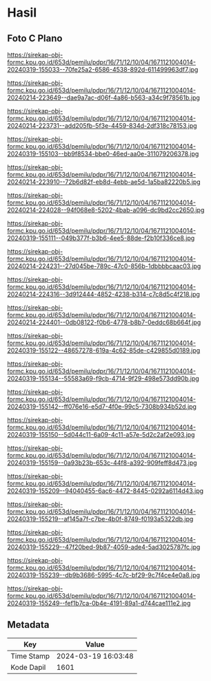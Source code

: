# Hasil

## Foto C Plano

https://sirekap-obj-formc.kpu.go.id/653d/pemilu/pdpr/16/71/12/10/04/1671121004014-20240319-155033--70fe25a2-6586-4538-892d-611499963df7.jpg

https://sirekap-obj-formc.kpu.go.id/653d/pemilu/pdpr/16/71/12/10/04/1671121004014-20240214-223649--dae9a7ac-d06f-4a86-b563-a34c9f78561b.jpg

https://sirekap-obj-formc.kpu.go.id/653d/pemilu/pdpr/16/71/12/10/04/1671121004014-20240214-223731--add205fb-5f3e-4459-834d-2df318c78153.jpg

https://sirekap-obj-formc.kpu.go.id/653d/pemilu/pdpr/16/71/12/10/04/1671121004014-20240319-155103--bb9f8534-bbe0-46ed-aa0e-311079206378.jpg

https://sirekap-obj-formc.kpu.go.id/653d/pemilu/pdpr/16/71/12/10/04/1671121004014-20240214-223910--72b6d82f-eb8d-4ebb-ae5d-1a5ba82220b5.jpg

https://sirekap-obj-formc.kpu.go.id/653d/pemilu/pdpr/16/71/12/10/04/1671121004014-20240214-224028--94f068e8-5202-4bab-a096-dc9bd2cc2650.jpg

https://sirekap-obj-formc.kpu.go.id/653d/pemilu/pdpr/16/71/12/10/04/1671121004014-20240319-155111--049b377f-b3b6-4ee5-88de-f2b10f336ce8.jpg

https://sirekap-obj-formc.kpu.go.id/653d/pemilu/pdpr/16/71/12/10/04/1671121004014-20240214-224231--27d045be-789c-47c0-856b-1dbbbbcaac03.jpg

https://sirekap-obj-formc.kpu.go.id/653d/pemilu/pdpr/16/71/12/10/04/1671121004014-20240214-224316--3d912444-4852-4238-b314-c7c8d5c4f218.jpg

https://sirekap-obj-formc.kpu.go.id/653d/pemilu/pdpr/16/71/12/10/04/1671121004014-20240214-224401--0db08122-f0b6-4778-b8b7-0eddc68b664f.jpg

https://sirekap-obj-formc.kpu.go.id/653d/pemilu/pdpr/16/71/12/10/04/1671121004014-20240319-155122--48657278-619a-4c62-85de-c429855d0189.jpg

https://sirekap-obj-formc.kpu.go.id/653d/pemilu/pdpr/16/71/12/10/04/1671121004014-20240319-155134--55583a69-f9cb-4714-9f29-498e573dd90b.jpg

https://sirekap-obj-formc.kpu.go.id/653d/pemilu/pdpr/16/71/12/10/04/1671121004014-20240319-155142--ff076e16-e5d7-4f0e-99c5-7308b934b52d.jpg

https://sirekap-obj-formc.kpu.go.id/653d/pemilu/pdpr/16/71/12/10/04/1671121004014-20240319-155150--5d044c11-6a09-4c11-a57e-5d2c2af2e093.jpg

https://sirekap-obj-formc.kpu.go.id/653d/pemilu/pdpr/16/71/12/10/04/1671121004014-20240319-155159--0a93b23b-653c-44f8-a392-909feff8d473.jpg

https://sirekap-obj-formc.kpu.go.id/653d/pemilu/pdpr/16/71/12/10/04/1671121004014-20240319-155209--94040455-6ac6-4472-8445-0292a6114d43.jpg

https://sirekap-obj-formc.kpu.go.id/653d/pemilu/pdpr/16/71/12/10/04/1671121004014-20240319-155219--af145a7f-c7be-4b0f-8749-f0193a5322db.jpg

https://sirekap-obj-formc.kpu.go.id/653d/pemilu/pdpr/16/71/12/10/04/1671121004014-20240319-155229--47f20bed-9b87-4059-ade4-5ad3025787fc.jpg

https://sirekap-obj-formc.kpu.go.id/653d/pemilu/pdpr/16/71/12/10/04/1671121004014-20240319-155239--db9b3686-5995-4c7c-bf29-9c7f4ce4e0a8.jpg

https://sirekap-obj-formc.kpu.go.id/653d/pemilu/pdpr/16/71/12/10/04/1671121004014-20240319-155249--fef1b7ca-0b4e-4191-89a1-d744cae111e2.jpg


## Metadata

| Key        | Value               |
| ---------- | ------------------- |
| Time Stamp | 2024-03-19 16:03:48 |
| Kode Dapil | 1601                |




